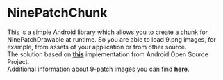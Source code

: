 NinePatchChunk
==============

This is a simple Android library which allows you to create a chunk for NinePatchDrawable at runtime. So you are able to load 9.png images, for example, from assets of your application or from other source.<br>
The solution based on <b>[this](https://android.googlesource.com/platform/packages/apps/Gallery2/+/android-4.2.2_r1.2/src/com/android/gallery3d/ui/NinePatchChunk.java)</b> implementation from Android Open Source Project.<br>
Additional information about 9-patch images you can find <b>[here](https://android.googlesource.com/platform/frameworks/base/+/master/include/androidfw/ResourceTypes.h)</b>.

